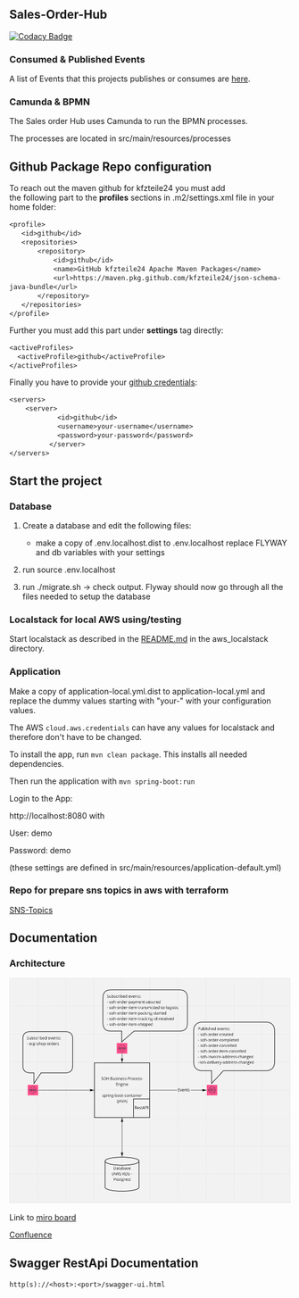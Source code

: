 ## Sales-Order-Hub

[![Codacy Badge](https://app.codacy.com/project/badge/Grade/27d09ee13f4240c196b26c0525954c45)](https://www.codacy.com?utm_source=github.com&amp;utm_medium=referral&amp;utm_content=kfzteile24/soh-business-processing-engine&amp;utm_campaign=Badge_Grade)

### Consumed & Published Events 

A list of Events that this projects publishes or consumes are [here](https://kfzteile24.atlassian.net/wiki/x/NgB9Y).

### Camunda & BPMN

The Sales order Hub uses Camunda to run the BPMN processes.

The processes are located in src/main/resources/processes

## Github Package Repo configuration
To reach out the maven github for kfzteile24 you must add  
the following part to the **profiles** sections in .m2/settings.xml file in your home folder:
```
<profile>
   <id>github</id>
   <repositories>
       <repository>
           <id>github</id>
           <name>GitHub kfzteile24 Apache Maven Packages</name>
           <url>https://maven.pkg.github.com/kfzteile24/json-schema-java-bundle</url>
       </repository>
   </repositories>
</profile>
```

Further you must add this part under **settings** tag directly:
```
<activeProfiles>
  <activeProfile>github</activeProfile>
</activeProfiles>
```

Finally you have to provide your [github credentials](https://github.com/settings/tokens):  
```
<servers>
	<server>
            <id>github</id>
            <username>your-username</username>
            <password>your-password</password>
          </server>
</servers>
```

## Start the project

### Database

1. Create a database and edit the following files:
    * make a copy of .env.localhost.dist to .env.localhost 
      replace FLYWAY and db variables with your settings
    
2. run source .env.localhost
3. run ./migrate.sh -> check output. Flyway should now go through all the files needed to setup the database

### Localstack for local AWS using/testing
Start localstack as described in the [README.md](./aws_localstack/README.md) in the aws_localstack directory.

### Application

Make a copy of application-local.yml.dist to application-local.yml and replace the dummy values starting with "your-"
with your configuration values.

The AWS ```cloud.aws.credentials``` can have any values for localstack and therefore don't have to be changed.

To install the app, run ```mvn clean package```. This installs all needed dependencies.

Then run the application with ```mvn spring-boot:run``` 

Login to the App:

http://localhost:8080 with
 
User: demo

Password: demo

(these settings are defined in src/main/resources/application-default.yml)

### Repo for prepare sns topics in aws with terraform

[SNS-Topics](https://github.com/kfzteile24/soh-sns-topics)

## Documentation

### Architecture

![Architecture_pic](doc/img/Architecture_pic_soh_business_process_engine.png)

Link to [miro board](https://miro.com/app/board/o9J_lRPP23M=/) 

[Confluence](https://kfzteile24.atlassian.net/wiki/spaces/IT/pages/574554350/Sales+Order+Hub)

## Swagger RestApi Documentation
```
http(s)://<host>:<port>/swagger-ui.html
```